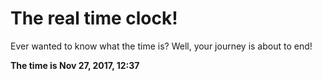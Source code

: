 # The real time clock!

Ever wanted to know what the time is? Well, your journey is about to end!

**The time is Nov 27, 2017, 12:37**